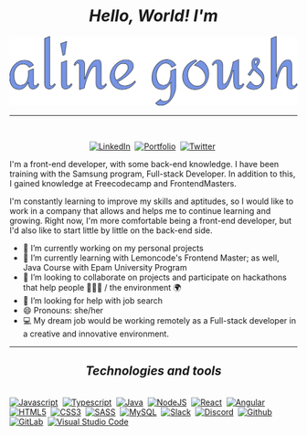 # <div align="center">*Hello, World! I'm*</div>  

<body>
 <div align="center">
<img src="title.svg" alt="css-in-readme">
</div>
 
---
 
<br>
<p align="center">
<a href="https://www.linkedin.com/in/ali-goush/"><img src="https://img.shields.io/badge/LinkedIn-0e76a8?style=flat&logo=linkedin&logoColor=white" alt="LinkedIn" /></a>&nbsp;
<a href="https://aligoush.github.io/"><img src="https://img.shields.io/badge/PORTFOLIO-hotpink?style=flat&logoColor=white" alt="Portfolio" /></a>&nbsp;
<a href="https://twitter.com/AltynGoush"><img src="https://img.shields.io/badge/Twitter-1DA1F2?style=flat&logo=twitter&logoColor=white" alt="Twitter" /></a>&nbsp;
</p>



<p> I'm a front-end developer, with some back-end knowledge.
I have been training with the Samsung program, Full-stack Developer. In addition to this, I gained knowledge at Freecodecamp and FrontendMasters.

I'm constantly learning to improve my skills and aptitudes, so I would like to work in a company that allows and helps me to continue learning and growing. Right now, I'm more comfortable being a front-end developer, but I'd also like to start little by little on the back-end side.



- 🔭 I’m currently working on my personal projects
- 🌱 I’m currently learning with Lemoncode's Frontend Master; as well, Java Course with Epam University Program
- 👯 I’m looking to collaborate on projects and participate on hackathons that help people :people_holding_hands: / the environment :earth_africa:
- 🤔 I’m looking for help with job search
- 😄 Pronouns: she/her
- :computer: My dream job would be working remotely as a Full-stack developer in a creative and innovative environment.
<!--- 📫 How to reach me: [@AltynGoush](https://twitter.com/AltynGoush) -->


---



## <div align="center">*Technologies and tools*</div>
\
<a href="https://www.javascript.com/"><img src="https://img.shields.io/badge/JavaScript-F7DF1E?style=for-the-flat&logo=javascript&logoColor=black" alt="Javascript" /></a>&nbsp;
<a href="https://www.typescriptlang.org/"><img src="https://img.shields.io/badge/TypeScript-007ACC?style=for-the-flat&logo=typescript&logoColor=white" alt="Typescript" /></a>&nbsp;
<a href="https://www.java.com/en/"><img src="https://img.shields.io/badge/Java-ED8B00?style=for-the-flat&logo=java&logoColor=white" alt="Java" /></a>&nbsp;
<a href="https://nodejs.org/en/"><img src="https://img.shields.io/badge/Node.js-43853D?style=for-the-flat&logo=node.js&logoColor=white" alt="NodeJS" /></a>&nbsp;
<a href="https://reactjs.org/"><img src="https://img.shields.io/badge/React-20232A?style=for-the-flat&logo=react&logoColor=61DAFB" alt="React" /></a>&nbsp;
<a href="https://angular.io/"><img src="https://img.shields.io/badge/Angular-DD0031?style=for-the-flat&logo=angular&logoColor=white" alt="Angular" /></a>&nbsp;
<a href="https://dev.w3.org/html5/html-author/"><img src="https://img.shields.io/badge/HTML5-E34F26?style=for-the-flat&logo=html5&logoColor=white" alt="HTML5" /></a>&nbsp;
<a href="https://www.w3.org/TR/2001/WD-css3-roadmap-20010523/"><img src="https://img.shields.io/badge/CSS3-1572B6?style=for-the-flat&logo=css3&logoColor=white" alt="CSS3" /></a>&nbsp;
<a href="https://sass-lang.com/"><img src="https://img.shields.io/badge/Sass-CC6699?style=for-the-flat&logo=sass&logoColor=white" alt="SASS" /></a>&nbsp;
<a href="https://www.mysql.com/"><img src="https://img.shields.io/badge/MySQL-00000F?style=for-the-flat&logo=mysql&logoColor=white" alt="MySQL" /></a>&nbsp;
<a href="https://slack.com/"><img src="https://img.shields.io/badge/Slack-4A154B?style=for-the-flat&logo=slack&logoColor=white" alt="Slack" /></a>&nbsp;
<a href="https://discord.com/"><img src="https://img.shields.io/badge/Discord-7289DA?style=for-the-flat&logo=discord&logoColor=white" alt="Discord" /></a>&nbsp;
<a href="https://github.com/"><img src="https://img.shields.io/badge/GitHub-100000?style=for-the-flat&logo=github&logoColor=white" alt="Github" /></a>&nbsp;
<a href="https://gitlab.com/"><img src="https://img.shields.io/badge/GitLab-100000?style=for-the-flat&logo=gitlab&logoColor=orange" alt="GitLab" /></a>&nbsp;
<a href="https://code.visualstudio.com/"><img src="https://img.shields.io/badge/VScode-0078d7?style=for-the-flat&logo=visualstudiocode&logoColor=white" alt="Visual Studio Code" /></a>&nbsp;


<!--<div align="center">
 
 ![Quote](https://github-readme-quotes.herokuapp.com/quote?quoteCategory=motivational&theme=dark&animation=grow_out_in)
 
</div>

<div align="center">
<img src="https://badges.pufler.dev/visits/aligoush/aligoush" 
alt="Visits Counter" />
</div>
-->
</body>
